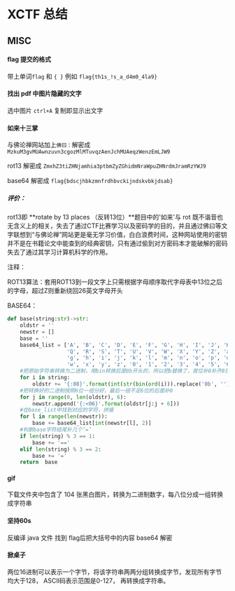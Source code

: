 #  XCTF 总结

## MISC

####  flag 提交的格式

带上单词`flag` 和 `{ }` 例如 `flag{th1s_!s_a_d4m0_4la9}` 



#### 找出 pdf 中图片隐藏的文字

选中图片 `ctrl+A` 复制即显示出文字

 

#### 如来十三掌

与佛论禅网站加上`佛曰：`解密成 `MzkuM3gvMUAwnzuvn3cgozMlMTuvqzAenJchMUAeqzWenzEmLJW9`

rot13 解密成 `ZmxhZ3tiZHNjamhia3ptbmZyZGhidmNraWpuZHNrdmJramRzYWJ9`

base64 解密成 `flag{bdscjhbkzmnfrdhbvckijndskvbkjdsab}`

##### 评价：

rot13即 **rotate by 13 places （反转13位）**题目中的'如来'与 rot 既不谐音也无含义上的相关，失去了通过CTF比赛学习以及密码学的目的，并且通过佛曰等文字联想到“与佛论禅”网站更是毫无学习价值，白白浪费时间，这种网站使用的密钥并不是在书籍论文中能查到的经典密钥，只有通过偷到对方密码本才能破解的密码失去了通过其学习计算机科学的作用。

注释：

ROT13算法：套用ROT13到一段文字上只需根据字母顺序取代字母表中13位之后的字母，超过Z则重新绕回26英文字母开头

BASE64：

```python
def base(string:str)->str:
    oldstr = ''
    newstr = []
    base = ''
    base64_list = ['A', 'B', 'C', 'D', 'E', 'F', 'G', 'H', 'I', 'J', 'K', 'L', 'M', 'N', 'O', 'P',
                   'Q', 'R', 'S', 'T', 'U', 'V', 'W', 'X', 'Y', 'Z', 'a', 'b', 'c', 'd', 'e', 'f',
                   'g', 'h', 'i', 'j', 'k', 'l', 'm', 'n', 'o', 'p', 'q', 'r', 's', 't', 'u', 'v',
                   'w', 'x', 'y', 'z', '0', '1', '2', '3', '4', '5', '6', '7', '8', '9', '+', '/']
    #把原始字符串转换为二进制，用bin转换后是0b开头的，所以把b替换了，首位补0补齐8位
    for i in string:
        oldstr += '{:08}'.format(int(str(bin(ord(i))).replace('0b', '')))
    #把转换好的二进制按照6位一组分好，最后一组不足6位的后面补0
    for j in range(0, len(oldstr), 6):
        newstr.append('{:<06}'.format(oldstr[j:j + 6]))
    #在base_list中找到对应的字符，拼接
    for l in range(len(newstr)):
        base += base64_list[int(newstr[l], 2)]
    #判断base字符结尾补几个‘=’
    if len(string) % 3 == 1:
        base += '=='
    elif len(string) % 3 == 2:
        base += '='
    return  base
```







#### gif

下载文件夹中包含了 104 张黑白图片，转换为二进制数字，每八位分成一组转换成字符串



 #### 坚持60s

反编译 java 文件 找到 flag后把大括号中的内容 base64 解密



#### 掀桌子

两位16进制可以表示一个字节，将该字符串两两分组转换成字节，发现所有字节均大于128， ASCII码表示范围是0-127， 再转换成字符串。







